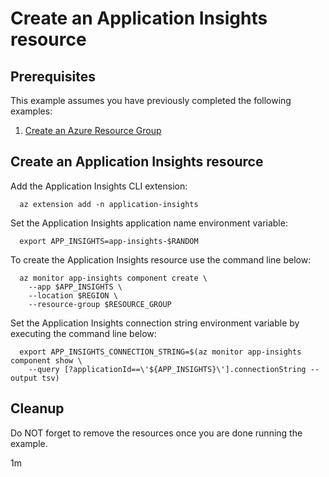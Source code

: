 
# Create an Application Insights resource

## Prerequisites

This example assumes you have previously completed the following examples:

1. [Create an Azure Resource Group](../../group/create/)

<!-- workflow.cron(0 1 * * 2) -->
<!-- workflow.include(../../group/create/README.md) -->

## Create an Application Insights resource

Add the Application Insights CLI extension:

```shell
  az extension add -n application-insights
```

Set the Application Insights application name environment variable:

<!-- workflow.skip() -->
```shell
  export APP_INSIGHTS=app-insights-$RANDOM
```

<!-- workflow.run()
if [[ -z $APP_INSIGHTS ]]; then
  export APP_INSIGHTS=app-insights-$RANDOM
fi
  -->

To create the Application Insights resource use the command line below:

```shell
  az monitor app-insights component create \
    --app $APP_INSIGHTS \
    --location $REGION \
    --resource-group $RESOURCE_GROUP
```

Set the Application Insights connection string environment variable by
executing the command line below:

```shell
  export APP_INSIGHTS_CONNECTION_STRING=$(az monitor app-insights component show \
    --query [?applicationId==\'${APP_INSIGHTS}\'].connectionString --output tsv)
```

<!-- workflow.directOnly()

export RESULT=$(az monitor app-insights component show --app $APP_INSIGHTS --resource-group $RESOURCE_GROUP --output tsv --query provisioningState)
az group delete --name $RESOURCE_GROUP --yes || true

if [[ "$RESULT" != Succeeded ]]; then
  echo "Application Insights $APP_INSIGHTS was not provisioned properly"
  exit 1
fi
  -->


## Cleanup

Do NOT forget to remove the resources once you are done running the example.

1m
